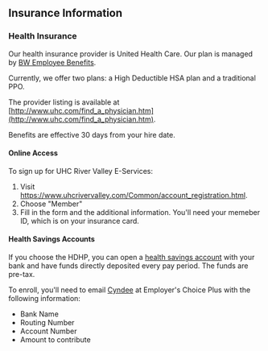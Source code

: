 ## Insurance Information

### Health Insurance

Our health insurance provider is United Health Care. Our plan is managed by [BW Employee Benefits](http://www.bwebenefits.com/).

Currently, we offer two plans: a High Deductible HSA plan and a traditional PPO.

The provider listing is available at [http://www.uhc.com/find_a_physician.htm](http://www.uhc.com/find_a_physician.htm).

Benefits are effective 30 days from your hire date.

#### Online Access

To sign up for UHC River Valley E-Services:

1. Visit https://www.uhcrivervalley.com/Common/account_registration.html.
2. Choose "Member"
3. Fill in the form and the additional information. You'll need your memeber ID, which is on your insurance card.

#### Health Savings Accounts

If you choose the HDHP, you can open a [health savings account](http://en.wikipedia.org/wiki/Health_savings_account) with your bank and have funds directly deposited every pay period. The funds are pre-tax.

To enroll, you'll need to email [Cyndee](mailto:CD@echoiceplus.com) at Employer's Choice Plus with the following information:

* Bank Name
* Routing Number
* Account Number
* Amount to contribute
